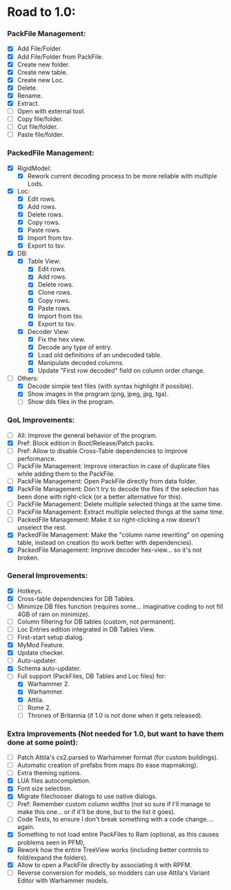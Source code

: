 # Road to 1.0:
### PackFile Management:
  - [x] Add File/Folder.
  - [x] Add File/Folder from PackFile.
  - [x] Create new folder.
  - [x] Create new table.
  - [x] Create new Loc.
  - [x] Delete.
  - [x] Rename.
  - [x] Extract.
  - [ ] Open with external tool.
  - [ ] Copy file/folder.
  - [ ] Cut file/folder.
  - [ ] Paste file/folder.

### PackedFile Management:
  - [x] RigidModel:
    - [x] Rework current decoding process to be more reliable with multiple Lods.
  - [x] Loc:
    - [x] Edit rows.
    - [x] Add rows.
    - [x] Delete rows.
    - [x] Copy rows.
    - [x] Paste rows.
    - [x] Import from tsv.
    - [x] Export to tsv.
  - [x] DB:
    - [x] Table View:
      - [x] Edit rows.
      - [x] Add rows.
      - [x] Delete rows.
      - [x] Clone rows.
      - [x] Copy rows.
      - [x] Paste rows.
      - [x] Import from tsv.
      - [x] Export to tsv.
    - [x] Decoder View:
      - [x] Fix the hex view.
      - [x] Decode any type of entry.
      - [x] Load old definitions of an undecoded table.
      - [x] Manipulate decoded columns.
      - [x] Update "First row decoded" field on column order change.
  - [ ] Others:
    - [x] Decode simple text files (with syntax highlight if possible).
    - [x] Show images in the program (png, jpeg, jpg, tga).
    - [ ] Show dds files in the program.

### QoL Improvements:
  - [ ] All: Improve the general behavior of the program.
  - [x] Pref: Block edition in Boot/Release/Patch packs.
  - [ ] Pref: Allow to disable Cross-Table dependencies to improve performance.
  - [ ] PackFile Management: Improve interaction in case of duplicate files while adding them to the PackFile.
  - [ ] PackFile Management: Open PackFile directly from data folder.
  - [x] PackFile Management: Don't try to decode the files if the selection has been done with right-click (or a better alternative for this).
  - [ ] PackFile Management: Delete multiple selected things at the same time.
  - [ ] PackFile Management: Extract multiple selected things at the same time.
  - [ ] PackedFile Management: Make it so right-clicking a row doesn't unselect the rest.
  - [x] PackedFile Management: Make the "column name rewriting" on opening table, instead on creation (to work better with dependencies).
  - [x] PackedFile Management: Improve decoder hex-view... so it's not broken.

### General Improvements:
  - [x] Hotkeys.
  - [x] Cross-table dependencies for DB Tables.
  - [ ] Minimize DB files function (requires some... imaginative coding to not fill 4GB of ram on minimize).
  - [ ] Column filtering for DB tables (custom, not permanent).
  - [ ] Loc Entries edition integrated in DB Tables View.
  - [ ] First-start setup dialog.
  - [x] MyMod Feature.
  - [x] Update checker.
  - [ ] Auto-updater.
  - [x] Schema auto-updater.
  - [ ] Full support (PackFiles, DB Tables and Loc files) for:
    - [x] Warhammer 2.
    - [x] Warhammer.
    - [x] Attila.
    - [ ] Rome 2.
    - [ ] Thrones of Britannia (if 1.0 is not done when it gets released).

### Extra Improvements (Not needed for 1.0, but want to have them done at some point):
  - [ ] Patch Attila's cs2.parsed to Warhammer format (for custom buildings).
  - [ ] Automatic creation of prefabs from maps (to ease mapmaking).
  - [ ] Extra theming options.
  - [x] LUA files autocompletion.
  - [x] Font size selection.
  - [x] Migrate filechooser dialogs to use native dialogs.
  - [ ] Pref: Remember custom column widths (not so sure if I'll manage to make this one... or if it'll be done, but to the list it goes).
  - [ ] Code Tests, to ensure I don't break something with a code change.... again.
  - [x] Something to not load entire PackFiles to Ram (optional, as this causes problems seen in PFM),
  - [x] Rework how the entire TreeView works (including better controls to fold/expand the folders).
  - [x] Allow to open a PackFile directly by associating it with RPFM.
  - [ ] Reverse conversion for models, so modders can use Attila's Variant Editor with Warhammer models.

